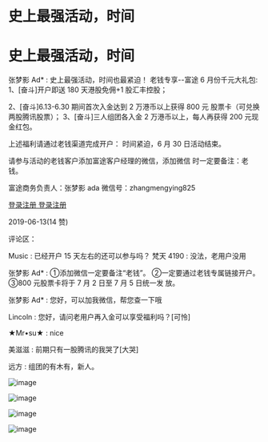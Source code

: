 # 史上最强活动，时间

# 史上最强活动，时间

张梦影 Ad* : 史上最强活动，时间也最紧迫！ 老钱专享--富途 6 月份千元大礼包: 1、[奋斗]开户即送 180 天港股免佣+1 股汇丰控股；

2、[奋斗]6.13-6.30 期间首次入金达到 2 万港币以上获得 800 元 股票卡（可兑换两股腾讯股票）； 3、[奋斗]三人组团各入金 2 万港币以上，每人再获得 200 元现 金红包。

上述福利请通过老钱渠道完成开户： 时间紧迫，6 月 30 日活动结束。

请参与活动的老钱客户添加富途客户经理的微信，添加微信 时一定要备注：老钱。

富途商务负责人：张梦影 ada 微信号：zhangmengying825

[登录注册 登录注册](https://j.futunn.com/001ROl)

2019-06-13(14 赞)

评论区：

Music : 已经开户 15 天左右的还可以参与吗？ 梵天 4190 : 没法，老用户没用

张梦影 Ad* : ①添加微信一定要备注“老钱”。 ②一定要通过老钱专属链接开户。 ③800 元股票卡将于 7 月 2 日至 7 月 5 日统一发 放。

张梦影 Ad* : 您好，可以加我微信，帮您查一下哦

Lincoln : 您好，请问老用户再入金可以享受福利吗？[可怜]

★Mr•su★ : nice

美滋滋 : 前期只有一股腾讯的我哭了[大哭]

远方 : 组团的有木有，新人。

![image](img/Image_149.png)

![image](img/Image_150.png)

![image](img/Image_151.png)

![image](img/Image_152.png)